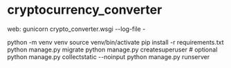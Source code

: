 # cryptocurrency_converter
web: gunicorn crypto_converter.wsgi --log-file -


python -m venv venv
source venv/bin/activate
pip install -r requirements.txt
python manage.py migrate
python manage.py createsuperuser   # optional
python manage.py collectstatic --noinput
python manage.py runserver
